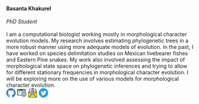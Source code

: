 <h4><strong>Basanta Khakurel</strong></h4>
<em>PhD Student</em>

<br>
<br>

<div class="item">
  <span>
    I am a computational biologist working mostly in morphological character evolution models.
    My research involves estimating phylogenetic trees in a more robust manner using more adequate models of evolution.
    In the past, I have worked on species delimitation studies on Mexican livebearer fishes and Eastern Pine snakes.
    My work also involved assessing the impact of morphological state space on phylogenetic inferences and trying to allow for different stationary frequencies in morphological character evolution.
    I will be exploring more on the use of various models for morphological character evolution.
  </span>
<br>
  <a href="https://github.com/basanta33" target="_blank"><img src="/assets/icons/mark-github.svg" width="25px"></a>
  <a href="https://basanta33.github.io/" target="_blank"><img src="/assets/icons/globe.svg" width="25px"></a>
  <a href="mailto:b.khakurel@lmu.de"><img src="/assets/icons/email.png" width="25px"></a>
  <a href="https://twitter.com/basantakhakurel" target="_blank"><img src="/assets/icons/twitter.png" width="25px"></a>
</div>
